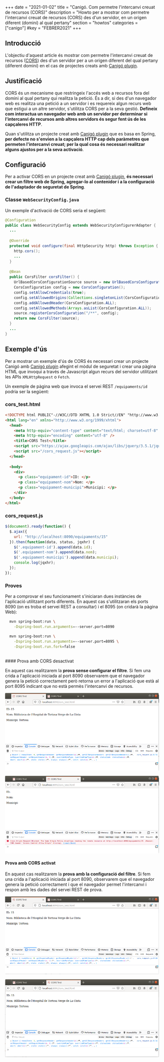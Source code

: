 +++
date        = "2021-01-02"
title       = "Canigó. Com permetre l'intercanvi creuat de recursos (CORS)"
description = "Howto per a mostrar com permetre l'intercanvi creuat de recursos (CORS) des d'un servidor, en un origen diferent (domini) al qual pertany"
section     = "howtos"
categories  = ["canigo"]
#key        = "FEBRER2021"
+++


## Introducció

L'objectiu d'aquest article és mostrar com permetre l'intercanvi creuat de recursos ([CORS](https://www.w3.org/wiki/CORS_Enabled))
des d'un servidor per a un origen diferent del qual pertany (diferent domini) en el cas de projectes creats
amb [Canigó plugin](https://canigo.ctti.gencat.cat/canigo/entorn-desenvolupament/).

## Justificació

CORS és un mecanisme que restringeix l'accés web a recursos fora del domini al qual pertany qui realitza la petició.
És a dir, si des d'un navegador web es realitza una petició a un servidor i es requereix algun recurs web que estigui a un altre servidor,
s'utilitza CORS per a la seva gestió. **Defineix com interactua un navegador web amb un servidor per determinar si l'intercanvi de recursos
amb altres servidors és segur fent ús de les capçaleres HTTP**.

Quan s'utilitza un projecte creat amb [Canigó plugin](https://canigo.ctti.gencat.cat/canigo/entorn-desenvolupament/) que es
basa en Spring, **per defecte no s'envien a la capçalera HTTP cap dels paràmetres que permeten l'intercanvi creuat; per la qual cosa és necessari
realitzar alguns ajustos per a la seva activació**.


## Configuració

Per a activar CORS en un projecte creat amb [Canigó plugin](https://canigo.ctti.gencat.cat/canigo/entorn-desenvolupament/),
**és necessari crear un filtre web de Spring, agregar-lo al contenidor i a la configuració de l'adaptador de seguretat de Spring**.

### Classe `WebSecurityConfig.java`

Un exemple d'activació de CORS seria el següent:

```java
@Configuration
public class WebSecurityConfig extends WebSecurityConfigurerAdapter {
  ...

  @Override
  protected void configure(final HttpSecurity http) throws Exception {
    http.cors();
    ...
  }

  @Bean
  public CorsFilter corsFilter() {
    UrlBasedCorsConfigurationSource source = new UrlBasedCorsConfigurationSource();
    CorsConfiguration config = new CorsConfiguration();
    config.setAllowCredentials(true);
    config.setAllowedOrigins(Collections.singletonList(CorsConfiguration.ALL));
    config.addAllowedHeader(CorsConfiguration.ALL);
    config.setAllowedMethods(Arrays.asList(CorsConfiguration.ALL));
    source.registerCorsConfiguration("/**", config);
    return new CorsFilter(source);
  }
  ...
}
```

## Exemple d'ús

Per a mostrar un exemple d'ús de CORS és necessari crear un projecte Canigó amb
[Canigó plugin](https://canigo.ctti.gencat.cat/canigo/entorn-desenvolupament/) afegint el mòdul de seguretat i
crear una pàgina HTML que invoqui a través de Javascript algun recurs del servidor utilitzant les APIs `XMLHttpRequest` o `Fetch`.

Un exemple de pàgina web que invoca el servei REST `/equipaments/id` podria ser la següent:

### cors_test.html

```html
<!DOCTYPE html PUBLIC"-//W3C//DTD XHTML 1.0 Strict//EN" "http://www.w3.org/TR/xhtml1/DTD/xhtml1-strict.dtd">
<html lang="en" xmlns="http://www.w3.org/1999/xhtml">
  <head>
    <meta http-equiv="content-type" content="text/html; charset=utf-8" />
    <meta http-equiv="encoding" content="utf-8" />
    <title>CORS Test</title>
    <script src="https://ajax.googleapis.com/ajax/libs/jquery/3.5.1/jquery.min.js"></script>
    <script src="/cors_request.js"></script>
  </head>

  <body>
    <div>
      <p class="equipament-id">ID: </p>
      <p class="equipament-nom">Nom: </p>
      <p class="equipament-municipi">Municipi: </p>
    </div>
  </body>
</html>
```

### cors_request.js

```javascript
$(document).ready(function() {
  $.ajax({
    url: "http://localhost:8090/equipaments/15"
  }).then(function(data, status, jqxhr) {
    $('.equipament-id').append(data.id);
    $('.equipament-nom').append(data.nom);
    $('.equipament-municipi').append(data.municipi);
    console.log(jqxhr);
  });
});
```

### Proves 

Per a comprovar el seu funcionament s'iniciaran dues instàncies de l'aplicació utilitzant ports diferents. En aquest cas
s'utilitzaran els ports 8090 (on es troba el servei REST a consultar) i el 8095 (on cridarà la pàgina Web):

```sh
  mvn spring-boot:run \
    -Dspring-boot.run.arguments=--server.port=8090
```

```sh
  mvn spring-boot:run \
    -Dspring-boot.run.arguments=--server.port=8095 \
    -Dspring-boot.run.fork=false
```

<br/>
#### Prova amb CORS desactivat

En aquest cas realitzarem la **prova sense configurar el filtre**. Si fem una crida a l'aplicació iniciada
al port 8090 observarem que el navegador genera la petició correctament però retorna un error a l'aplicació que
està al port 8095 indicant que no està permès l'intercanvi de recursos.

![Spring CORS Ejemplo 1](/images/howtos/2021-01-02_spring_cors_example1.png)

![Spring CORS Ejemplo 2](/images/howtos/2021-01-02_spring_cors_example2.png)


#### Prova amb CORS activat

En aquest cas realitzarem la **prova amb la configuració del filtre**. Si fem una crida a l'aplicació iniciada
al port 8090, observarem que el navegador genera la petició correctament i que el navegador permet l'intercanvi i
respon amb les dades del servei REST de prova.

![Spring CORS Ejemplo 3](/images/howtos/2021-01-02_spring_cors_example3.png)

![Spring CORS Ejemplo 4](/images/howtos/2021-01-02_spring_cors_example4.png)
